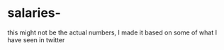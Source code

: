 # salaries-
this might not be the actual numbers, I made it based on some of what I have seen in twitter 

